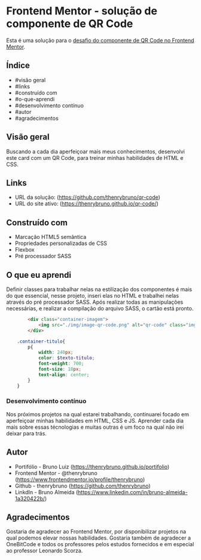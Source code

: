 # Frontend Mentor - solução de componente de QR Code

Esta é uma solução para o [desafio do componente de QR Code no Frontend Mentor](https://www.frontendmentor.io/challenges/qr-code-component-iux_sIO_H).

## Índice

- #visão geral
- #links
- #construído com
- #o-que-aprendi
- #desenvolvimento contínuo
- #autor
- #agradecimentos

## Visão geral

Buscando a cada dia aperfeiçoar mais meus conhecimentos, desenvolvi este card com um QR Code, para treinar minhas habilidades de HTML e CSS.

## Links

- URL da solução: (https://github.com/thenrybruno/qr-code)
- URL do site ativo: (https://thenrybruno.github.io/qr-code/)

## Construído com

- Marcação HTML5 semântica
- Propriedades personalizadas de CSS
- Flexbox
- Pré processador SASS

## O que eu aprendi

Definir classes para trabalhar nelas na estilização dos componentes é mais do que essencial, nesse projeto, inseri elas no HTML e trabalhei nelas através do pré processador SASS. 
Após realizar todas as manipulações necessárias, e realizar a compilação do arquivo SASS, o cartão está pronto.

```html
        <div class="container-imagem">
            <img src="./img/image-qr-code.png" alt="qr-code" class="img">
        </div>
```
``` scss
    .container-titulo{
        p{
            width: 240px;
            color: $texto-titulo;
            font-weight: 700;
            font-size: 18px;
            text-align: center;
        }
    }
```

### Desenvolvimento contínuo

Nos próximos projetos na qual estarei trabalhando, continuarei focado em aperfeiçoar minhas habilidades em HTML, CSS e JS. Aprender cada dia mais sobre essas técnologias e muitas outras é um foco na qual não irei deixar para trás.

## Autor

- Portifólio - Bruno Luiz (https://thenrybruno.github.io/portifolio)
- Frontend Mentor - @thenrybruno (https://www.frontendmentor.io/profile/thenrybruno)
- Github - thenrybruno (https://github.com/thenrybruno)
- LinkdIn - Bruno Almeida (https://www.linkedin.com/in/bruno-almeida-1a320422b/)

## Agradecimentos

Gostaria de agradecer ao Frontend Mentor, por disponibilizar projetos na qual podemos elevar nossas habilidades. Gostaria também de agradecer a OneBitCode e todos os professores pelos estudos fornecidos e em especial ao professor Leonardo Scorza.